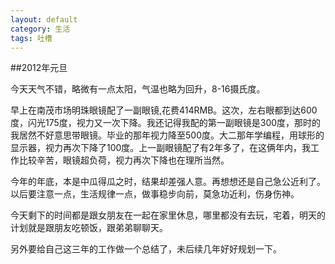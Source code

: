 ```yaml
---
layout: default
category: 生活
tags: 吐槽
---
```

##2012年元旦

今天天气不错，略微有一点太阳，气温也略为回升，8-16摄氏度。

早上在南茂市场明珠眼镜配了一副眼镜,花费414RMB。这次，左右眼都到达600度，闪光175度，视力又一次下降。我还记得我配的第一副眼镜是300度，那时的我居然不好意思带眼镜。毕业的那年视力降至500度。大二那年学编程，用球形的显示器，视力再次下降了100度。上一副眼镜配了有2年多了，在这俩年内，我工作比较辛苦，眼镜超负荷，视力再次下降也在理所当然。

今年的年底，本是中瓜得瓜之时，结果却差强人意。再想想还是自己急公近利了。以后要注意一点，生活规律一点，做事稳步向前，莫急功近利，伤身伤神。

今天剩下的时间都是跟女朋友在一起在家里休息，哪里都没有去玩，宅着，明天的计划就是跟朋友吃顿饭，跟弟弟聊聊天。

另外要给自己这三年的工作做一个总结了，未后续几年好好规划一下。


